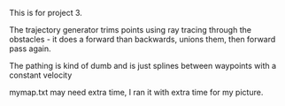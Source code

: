 This is for project 3.

The trajectory generator trims points using ray tracing through the obstacles -
it does a forward than backwards, unions them, then forward pass again.

The pathing is kind of dumb and is just splines between waypoints with a constant velocity

mymap.txt may need extra time, I ran it with extra time for my picture. 
